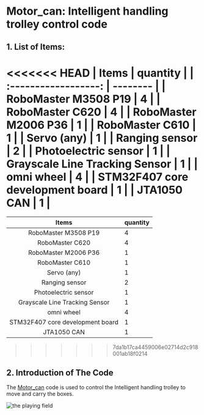 # Motor_can: Intelligent handling trolley control code

## 1. List of Items:

<<<<<<< HEAD
| Items                | quantity |
| :------------------: | -------- |
| RoboMaster M3508 P19 | 4        |
| RoboMaster C620      | 4        |
| RoboMaster M2006 P36 | 1        |
| RoboMaster C610      | 1        |
| Servo (any)          | 1        |
| Ranging sensor      | 2        |
| Photoelectric sensor | 1        |
| Grayscale Line Tracking Sensor | 1        |
| omni wheel | 4        |
| STM32F407 core development board | 1        |
| JTA1050 CAN | 1        |
=======
|              Items               | quantity |
| :------------------------------: | -------- |
|       RoboMaster M3508 P19       | 4        |
|         RoboMaster C620          | 4        |
|       RoboMaster M2006 P36       | 1        |
|         RoboMaster C610          | 1        |
|           Servo (any)            | 1        |
|          Ranging sensor          | 2        |
|       Photoelectric sensor       | 1        |
|  Grayscale Line Tracking Sensor  | 1        |
|            omni wheel            | 4        |
| STM32F407 core development board | 1        |
|           JTA1050 CAN            | 1        |
>>>>>>> 7da1b17ca4459006e02714d2c918001ab18f0214

## 2. Introduction of  The Code

The [Motor_can](https://github.com/csbebetter/Motor_can) code is used to control the Intelligent handling trolley to move and carry the boxes. 

![the playing field](https://user-images.githubusercontent.com/70866844/185326114-abafdfab-ea89-4a9f-a688-429f38928b2e.jpg)
